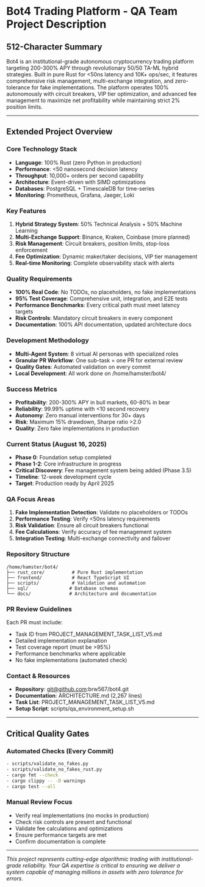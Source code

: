 # Bot4 Trading Platform - QA Team Project Description

## 512-Character Summary

Bot4 is an institutional-grade autonomous cryptocurrency trading platform targeting 200-300% APY through revolutionary 50/50 TA-ML hybrid strategies. Built in pure Rust for <50ns latency and 10K+ ops/sec, it features comprehensive risk management, multi-exchange integration, and zero-tolerance for fake implementations. The platform operates 100% autonomously with circuit breakers, VIP tier optimization, and advanced fee management to maximize net profitability while maintaining strict 2% position limits.

---

## Extended Project Overview

### Core Technology Stack
- **Language**: 100% Rust (zero Python in production)
- **Performance**: <50 nanosecond decision latency
- **Throughput**: 10,000+ orders per second capability
- **Architecture**: Event-driven with SIMD optimizations
- **Databases**: PostgreSQL + TimescaleDB for time-series
- **Monitoring**: Prometheus, Grafana, Jaeger, Loki

### Key Features
1. **Hybrid Strategy System**: 50% Technical Analysis + 50% Machine Learning
2. **Multi-Exchange Support**: Binance, Kraken, Coinbase (more planned)
3. **Risk Management**: Circuit breakers, position limits, stop-loss enforcement
4. **Fee Optimization**: Dynamic maker/taker decisions, VIP tier management
5. **Real-time Monitoring**: Complete observability stack with alerts

### Quality Requirements
- **100% Real Code**: No TODOs, no placeholders, no fake implementations
- **95% Test Coverage**: Comprehensive unit, integration, and E2E tests
- **Performance Benchmarks**: Every critical path must meet latency targets
- **Risk Controls**: Mandatory circuit breakers in every component
- **Documentation**: 100% API documentation, updated architecture docs

### Development Methodology
- **Multi-Agent System**: 8 virtual AI personas with specialized roles
- **Granular PR Workflow**: One sub-task = one PR for external review
- **Quality Gates**: Automated validation on every commit
- **Local Development**: All work done on /home/hamster/bot4/

### Success Metrics
- **Profitability**: 200-300% APY in bull markets, 60-80% in bear
- **Reliability**: 99.99% uptime with <10 second recovery
- **Autonomy**: Zero manual interventions for 30+ days
- **Risk**: Maximum 15% drawdown, Sharpe ratio >2.0
- **Quality**: Zero fake implementations in production

### Current Status (August 16, 2025)
- **Phase 0**: Foundation setup completed
- **Phase 1-2**: Core infrastructure in progress
- **Critical Discovery**: Fee management system being added (Phase 3.5)
- **Timeline**: 12-week development cycle
- **Target**: Production ready by April 2025

### QA Focus Areas
1. **Fake Implementation Detection**: Validate no placeholders or TODOs
2. **Performance Testing**: Verify <50ns latency requirements
3. **Risk Validation**: Ensure all circuit breakers functional
4. **Fee Calculations**: Verify accuracy of fee management system
5. **Integration Testing**: Multi-exchange connectivity and failover

### Repository Structure
```
/home/hamster/bot4/
├── rust_core/          # Pure Rust implementation
├── frontend/           # React TypeScript UI
├── scripts/            # Validation and automation
├── sql/               # Database schemas
└── docs/              # Architecture and documentation
```

### PR Review Guidelines
Each PR must include:
- Task ID from PROJECT_MANAGEMENT_TASK_LIST_V5.md
- Detailed implementation explanation
- Test coverage report (must be >95%)
- Performance benchmarks where applicable
- No fake implementations (automated check)

### Contact & Resources
- **Repository**: git@github.com:brw567/bot4.git
- **Documentation**: ARCHITECTURE.md (2,267 lines)
- **Task List**: PROJECT_MANAGEMENT_TASK_LIST_V5.md
- **Setup Script**: scripts/qa_environment_setup.sh

---

## Critical Quality Gates

### Automated Checks (Every Commit)
```bash
- scripts/validate_no_fakes.py
- scripts/validate_no_fakes_rust.py
- cargo fmt --check
- cargo clippy -- -D warnings
- cargo test --all
```

### Manual Review Focus
- Verify real implementations (no mocks in production)
- Check risk controls are present and functional
- Validate fee calculations and optimizations
- Ensure performance targets are met
- Confirm documentation is complete

---

*This project represents cutting-edge algorithmic trading with institutional-grade reliability. Your QA expertise is critical to ensuring we deliver a system capable of managing millions in assets with zero tolerance for errors.*